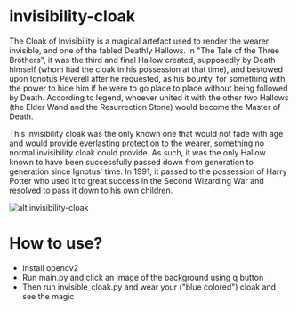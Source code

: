 # invisibility-cloak
The Cloak of Invisibility is a magical artefact used to render the wearer invisible, and one of the fabled Deathly Hallows. In "The Tale of the Three Brothers", it was the third and final Hallow created, supposedly by Death himself (whom had the cloak in his possession at that time), and bestowed upon Ignotus Peverell after he requested, as his bounty, for something with the power to hide him if he were to go place to place without being followed by Death. According to legend, whoever united it with the other two Hallows (the Elder Wand and the Resurrection Stone) would become the Master of Death.

This invisibility cloak was the only known one that would not fade with age and would provide everlasting protection to the wearer, something no normal invisibility cloak could provide. As such, it was the only Hallow known to have been successfully passed down from generation to generation since Ignotus' time. In 1991, it passed to the possession of Harry Potter who used it to great success in the Second Wizarding War and resolved to pass it down to his own children.

![alt invisibility-cloak](https://media.tenor.com/images/3ecb719a897f60c538ee53ad827019f9/tenor.gif )


# How to use?
- Install opencv2
- Run main.py and click an image of the background using q button
- Then run invisible_cloak.py and wear your ("blue colored") cloak and see the magic 



